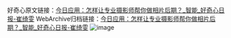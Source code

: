 好奇心原文链接：[今日应用：怎样让专业摄影师帮你做相片后期？_智能_好奇心日报-崔绮雯](https://www.qdaily.com/articles/4780.html)
WebArchive归档链接：[今日应用：怎样让专业摄影师帮你做相片后期？_智能_好奇心日报-崔绮雯](http://web.archive.org/web/20190623162648/https://www.qdaily.com/articles/4780.html)
![image](http://ww3.sinaimg.cn/large/007d5XDply1g3w5qmsrb4j30u03kp4qp)